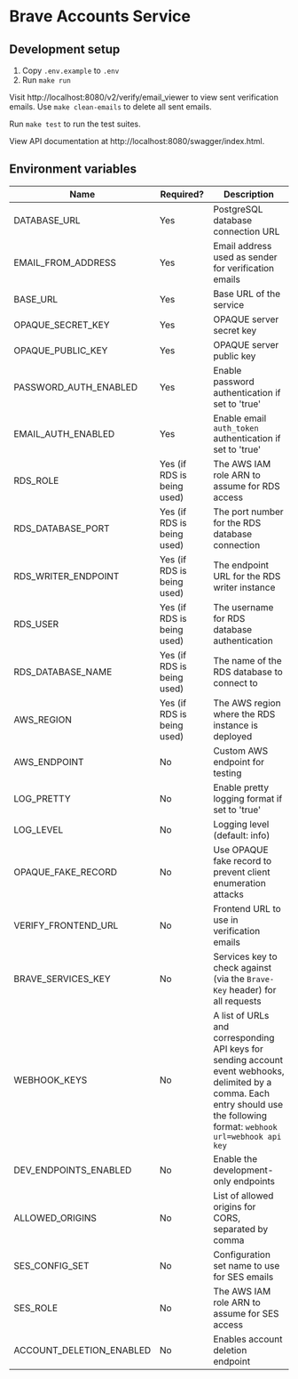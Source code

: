 # Brave Accounts Service

## Development setup

1. Copy `.env.example` to `.env`
2. Run `make run`

Visit http://localhost:8080/v2/verify/email_viewer to view sent verification emails.
Use `make clean-emails` to delete all sent emails.

Run `make test` to run the test suites.

View API documentation at http://localhost:8080/swagger/index.html.

## Environment variables

| Name | Required? | Description |
|------|-----------|-------------|
| DATABASE_URL | Yes | PostgreSQL database connection URL |
| EMAIL_FROM_ADDRESS | Yes | Email address used as sender for verification emails |
| BASE_URL | Yes | Base URL of the service |
| OPAQUE_SECRET_KEY | Yes | OPAQUE server secret key |
| OPAQUE_PUBLIC_KEY | Yes | OPAQUE server public key |
| PASSWORD_AUTH_ENABLED | Yes | Enable password authentication if set to 'true' |
| EMAIL_AUTH_ENABLED | Yes | Enable email `auth_token` authentication if set to 'true' |
| RDS_ROLE | Yes (if RDS is being used) | The AWS IAM role ARN to assume for RDS access |
| RDS_DATABASE_PORT | Yes (if RDS is being used) | The port number for the RDS database connection |
| RDS_WRITER_ENDPOINT | Yes (if RDS is being used) | The endpoint URL for the RDS writer instance |
| RDS_USER | Yes (if RDS is being used) | The username for RDS database authentication |
| RDS_DATABASE_NAME | Yes (if RDS is being used) | The name of the RDS database to connect to |
| AWS_REGION | Yes (if RDS is being used) | The AWS region where the RDS instance is deployed |
| AWS_ENDPOINT | No | Custom AWS endpoint for testing |
| LOG_PRETTY | No | Enable pretty logging format if set to 'true' |
| LOG_LEVEL | No | Logging level (default: info) |
| OPAQUE_FAKE_RECORD | No | Use OPAQUE fake record to prevent client enumeration attacks |
| VERIFY_FRONTEND_URL | No | Frontend URL to use in verification emails |
| BRAVE_SERVICES_KEY | No | Services key to check against (via the `Brave-Key` header) for all requests |
| WEBHOOK_KEYS | No | A list of URLs and corresponding API keys for sending account event webhooks, delimited by a comma. Each entry should use the following format: `webhook url=webhook api key` |
| DEV_ENDPOINTS_ENABLED | No | Enable the development-only endpoints |
| ALLOWED_ORIGINS | No | List of allowed origins for CORS, separated by comma |
| SES_CONFIG_SET | No | Configuration set name to use for SES emails |
| SES_ROLE | No | The AWS IAM role ARN to assume for SES access |
| ACCOUNT_DELETION_ENABLED | No | Enables account deletion endpoint |
